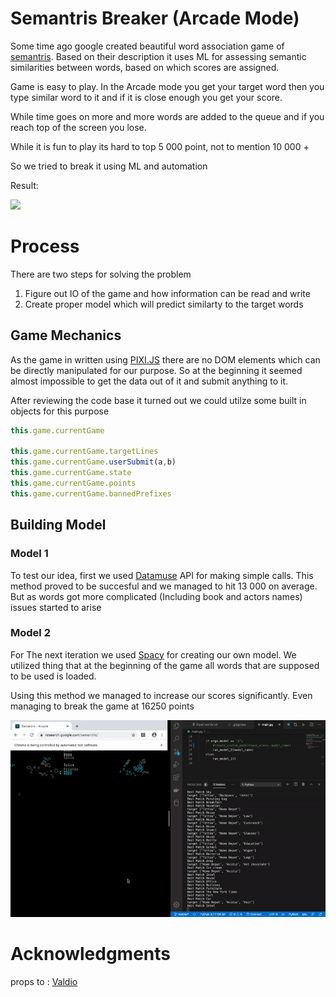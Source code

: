 # Semantris Breaker (Arcade Mode)

Some time ago google created beautiful word association game of [semantris](https://research.google.com/semantris/). Based on their description it uses ML for assessing semantic similarities between words, based on which scores are assigned.

Game is easy to play. In the Arcade mode you get your target word then you type similar word to it and if it is close enough you get your score.

While time goes on more and more words are added to the queue and if you reach top of the screen you lose.

While it is fun to play its hard to top 5 000 point, not to mention 10 000 +

So we tried to break it using ML and automation

Result:

![](resources/play.gif)


# Process

There are two steps for solving the problem 

1) Figure out IO of the game and how information can be read and write 
2) Create proper model which will predict similarty to the target words

## Game Mechanics
As the game in written using [PIXI.JS](https://github.com/pixijs/pixi.js) there are no DOM elements which can be directly manipulated for our purpose. So at the beginning it seemed almost impossible to get the data out of it and submit anything to it.

After reviewing the code base it turned out we could utilze some built in objects for this purpose

```javascript
this.game.currentGame

this.game.currentGame.targetLines
this.game.currentGame.userSubmit(a,b)
this.game.currentGame.state
this.game.currentGame.points
this.game.currentGame.bannedPrefixes
```

## Building Model

### Model 1 
To test our idea, first we used [Datamuse](https://www.datamuse.com/api/) API for making simple calls. This method proved to be succesful and we managed to hit 13 000 on average. But as words got more complicated (Including book and actors names)  issues started to arise

### Model 2
For The next iteration we used [Spacy](https://spacy.io/) for creating our own model. We utilized thing that at the beginning of the game all words that are supposed to be used is loaded.

Using this method we managed to increase our scores significantly. Even managing to break the game at 16250 points

![](resources/break.gif)

# Acknowledgments
props to : [Valdio](https://github.com/valdio)